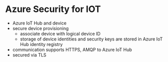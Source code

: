 # Azure Security for IOT

* Azure IoT Hub and device
* secure device provisioning
    * associate device with logical device ID
    * storage of device identities and security keys are stored in Azure IoT Hub identity registry
* communication supports HTTPS, AMQP to Azure IoT Hub
* secured via TLS